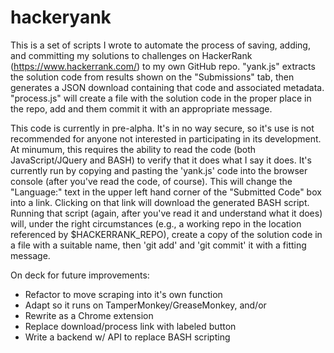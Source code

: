 # hackeryank

This is a set of scripts I wrote to automate the process of saving, adding, and committing my solutions to  challenges on HackerRank (https://www.hackerrank.com/) to my own GitHub repo. "yank.js" extracts the solution code from results shown on the "Submissions" tab, then generates a JSON download containing that code and associated metadata. "process.js" will create a file with the solution code in the proper place in the repo, add and them commit it with an appropriate message.

This code is currently in pre-alpha. It's in no way secure, so it's use is not recommended for anyone not interested in participating in its development. At minumum, this requires the ability to read the code (both JavaScript/JQuery and BASH) to verify that it does what I say it does. It's currently run by copying and pasting the 'yank.js' code into the browser console (after you've read the code, of course). This will change the "Language:" text in the upper left hand corner of the "Submitted Code" box into a link. Clicking on that link will download the generated BASH script. Running that script (again, after you've read it and understand what it does) will, under the right circumstances (e.g., a working repo in the location referenced by $HACKERRANK_REPO), create a copy of the solution code in a file with a suitable name, then 'git add' and 'git commit' it with a fitting message.

On deck for future improvements:

* Refactor to move scraping into it's own function
* Adapt so it runs on TamperMonkey/GreaseMonkey, and/or
* Rewrite as a Chrome extension
* Replace download/process link with labeled button
* Write a backend w/ API to replace BASH scripting



